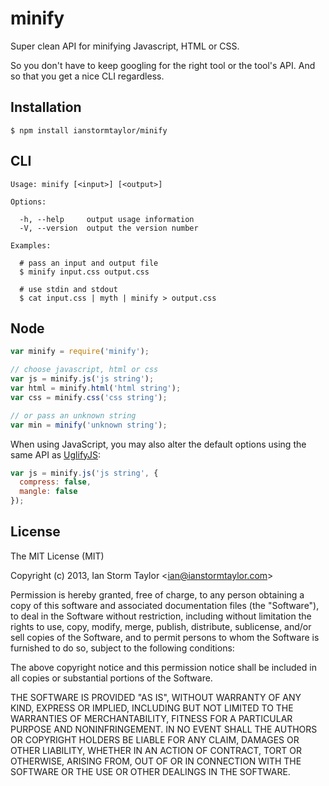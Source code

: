 
# minify

  Super clean API for minifying Javascript, HTML or CSS.

  So you don't have to keep googling for the right tool or the tool's API. And so that you get a nice CLI regardless.

## Installation

    $ npm install ianstormtaylor/minify

## CLI

```
Usage: minify [<input>] [<output>]

Options:

  -h, --help     output usage information
  -V, --version  output the version number

Examples:

  # pass an input and output file
  $ minify input.css output.css

  # use stdin and stdout
  $ cat input.css | myth | minify > output.css
```

## Node

```javascript
var minify = require('minify');

// choose javascript, html or css
var js = minify.js('js string');
var html = minify.html('html string');
var css = minify.css('css string');

// or pass an unknown string
var min = minify('unknown string');
```

When using JavaScript, you may also alter the default options using the same API as [UglifyJS](https://github.com/mishoo/UglifyJS2):


```javascript
var js = minify.js('js string', {
  compress: false,
  mangle: false
});
```

## License

  The MIT License (MIT)

  Copyright (c) 2013, Ian Storm Taylor &lt;ian@ianstormtaylor.com&gt;

  Permission is hereby granted, free of charge, to any person obtaining a copy of this software and associated documentation files (the "Software"), to deal in the Software without restriction, including without limitation the rights to use, copy, modify, merge, publish, distribute, sublicense, and/or sell copies of the Software, and to permit persons to whom the Software is furnished to do so, subject to the following conditions:

  The above copyright notice and this permission notice shall be included in all copies or substantial portions of the Software.

  THE SOFTWARE IS PROVIDED "AS IS", WITHOUT WARRANTY OF ANY KIND, EXPRESS OR IMPLIED, INCLUDING BUT NOT LIMITED TO THE WARRANTIES OF MERCHANTABILITY, FITNESS FOR A PARTICULAR PURPOSE AND NONINFRINGEMENT. IN NO EVENT SHALL THE AUTHORS OR COPYRIGHT HOLDERS BE LIABLE FOR ANY CLAIM, DAMAGES OR OTHER LIABILITY, WHETHER IN AN ACTION OF CONTRACT, TORT OR OTHERWISE, ARISING FROM, OUT OF OR IN CONNECTION WITH THE SOFTWARE OR THE USE OR OTHER DEALINGS IN THE SOFTWARE.
